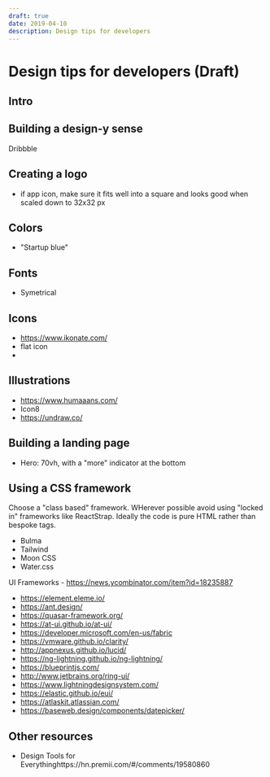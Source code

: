 ```yaml
---
draft: true
date: 2019-04-10
description: Design tips for developers
---
```


# Design tips for developers (Draft)

## Intro

## Building a design-y sense

Dribbble

## Creating a logo

- if app icon, make sure it fits well into a square and looks good when scaled down to 32x32 px

## Colors

- "Startup blue"

## Fonts

- Symetrical

## Icons

- https://www.ikonate.com/
- flat icon
- 

## Illustrations

- https://www.humaaans.com/
- Icon8
- https://undraw.co/


## Building a landing page

- Hero: 70vh, with a "more" indicator at the bottom

## Using a CSS framework

Choose a "class based" framework. WHerever possible avoid using "locked in" frameworks like ReactStrap. Ideally the code is pure HTML rather than bespoke tags. 

- Bulma
- Tailwind
- Moon CSS
- Water.css

UI Frameworks - https://news.ycombinator.com/item?id=18235887

- https://element.eleme.io/
- https://ant.design/
- https://quasar-framework.org/
- https://at-ui.github.io/at-ui/
- https://developer.microsoft.com/en-us/fabric
- https://vmware.github.io/clarity/
- http://appnexus.github.io/lucid/
- https://ng-lightning.github.io/ng-lightning/
- https://blueprintjs.com/
- http://www.jetbrains.org/ring-ui/
- https://www.lightningdesignsystem.com/
- https://elastic.github.io/eui/
- https://atlaskit.atlassian.com/
- https://baseweb.design/components/datepicker/

## Other resources
- Design Tools for Everythinghttps://hn.premii.com/#/comments/19580860